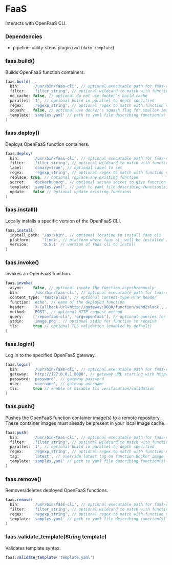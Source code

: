 # FaaS

Interacts with OpenFaaS CLI.

### Dependencies

- pipeline-utility-steps plugin (`validate_template`)

### faas.build()
Builds OpenFaaS function containers.

```groovy
faas.build(
  bin:      '/usr/bin/faas-cli', // optional executable path for faas-cli
  filter:   'filter_string', // optional wildcard to match with function names in yaml file (default is unused)
  no_cache: false, // optional do not use docker's build cache
  parallel: '1', // optional build in parallel to depth specified
  regex:    'regexp_string', // optional regex to match with function names in yaml file (default is unused)
  squash:   false, // optional use docker's squash flag for smaller images
  template: 'samples.yaml' // path to yaml file describing function(s)
)
```

### faas.deploy()
Deploys OpenFaaS function containers.

```groovy
faas.deploy(
  bin:      '/usr/bin/faas-cli', // optional executable path for faas-cli
  filter:   'filter_string', // optional wildcard to match with function names in yaml file (default is unused)
  label:    'canary=true', // optional label to set
  regex:    'regexp_string', // optional regex to match with function names in yaml file (default is unused)
  replace: true, // optional replace any existing function
  secret:   'dockerhuborg', // optional secure secret to give function access to
  template: 'samples.yaml', // path to yaml file describing function(s)
  update:   false // optional update existing functions
)
```

### faas.install()
Locally installs a specific version of the OpenFaaS CLI.

```groovy
faas.install(
  install_path: '/usr/bin', // optional location to install faas cli
  platform:     'linux', // platform where faas cli will be installed ['linux', 'linux-arm64', 'linux-armhf', 'darwin', 'windows']
  version:      '0.5.1' // version of faas cli to install
)
```

### faas.invoke()
Invokes an OpenFaaS function.

```groovy
faas.invoke(
  async:    false, // optional invoke the function asynchronously
  bin:      '/usr/bin/faas-cli', // optional executable path for faas-cli
  content_type: 'text/plain', // optional content-type HTTP header
  function: 'echo', // name of the deployed function
  header:   'X-Callback-Url=http://gateway:8080/function/send2slack', // optional HTTP request header
  method:   'POST', // optional HTTP request method
  query:    ['repo=faas-cli', 'org=openfaas'], // optional queries for request
  stdin:    'image.png', // optional stdin for function to receive
  tls:      true // optional TLS validation (enabled by default)
)
```

### faas.login()
Log in to the specified OpenFaaS gateway.

```groovy
faas.login(
  bin:      '/usr/bin/faas-cli', // optional executable path for faas-cli
  gateway:  'http://127.0.0.1:8080', // gateway URL starting with http(s)://
  password: 'password', // gateway password
  user:     'username', // gateway username
  tls:      true // enable or disable tls verification/validation
)
```

### faas.push()
Pushes the OpenFaaS function container image(s) to a remote repository. These container images must already be present in your local image cache.

```groovy
faas.push(
  bin:      '/usr/bin/faas-cli', // optional executable path for faas-cli
  filter:   'filter_string', // optional wildcard to match with function names in yaml file (default is unused)
  parallel: '1', // optional build in parallel to depth specified
  regex:    'regexp_string', // optional regex to match with function names in yaml file (default is unused)
  tag:      'latest', // override latest tag on function Docker image
  template: 'samples.yaml' // path to yaml file describing function(s)
)
```

### faas.remove()
Removes/deletes deployed OpenFaaS functions.

```groovy
faas.remove(
  bin:      '/usr/bin/faas-cli', // optional executable path for faas-cli
  filter:   'filter_string', // optional wildcard to match with function names in yaml file (default is unused)
  regex:    'regexp_string', // optional regex to match with function names in yaml file (default is unused)
  template: 'samples.yaml' // path to yaml file describing function(s)
)
```

### faas.validate_template(String template)
Validates template syntax.

```groovy
faas.validate_template('template.yaml')
```
